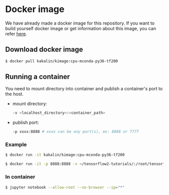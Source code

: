 # Docker image

We have already made a docker image for this repository.
If you want to build yourself docker image or get information about this image, you can refer [here](https://github.com/kaka-lin/docker-image).

## Download docker image

```bash
$ docker pull kakalin/kimage:cpu-mconda-py36-tf200
```

## Running a container

You need to mount directory into container and publish a container's port to the host.

- mount directory: 

    ```bash
    -v <localhost_directory>:<container_path>
    ```

- publish port:

    ```bash
    -p xxxx:8888 # xxxx can be any port(s), ex: 8888 or 7777 
    ```

### Example

```bash
$ docker run -it kakalin/kimage:cpu-mconda-py36-tf200
```

```bash
$ docker run -it -p 8888:8888 -v ~/tensorflow2-tutorials/:/root/tensorflow2-tutorials kakalin/kimage:cpu-mconda-py36-tf200
```

### In container

```bash
$ jupyter notebook --allow-root --no-browser --ip="*"
```
